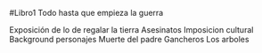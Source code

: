 #Libro1
Todo hasta que empieza la guerra

Exposición de lo de regalar la tierra
Asesinatos
Imposicion cultural
Background personajes
Muerte del padre
Gancheros
Los arboles
